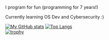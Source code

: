 I program for fun (programming for 7 years!)

Currently learning OS Dev and Cybersecurity :)

[![My GitHub stats](https://github-readme-stats.vercel.app/api?username=RoosterQMonee&theme=transparent)](https://github.com/anuraghazra/github-readme-stats)
[![Top Langs](https://github-readme-stats.vercel.app/api/top-langs/?username=RoosterQMonee&langs_count=3&theme=transparent)](https://github.com/anuraghazra/github-readme-stats)
<br>
[![trophy](https://github-profile-trophy.vercel.app/?username=RoosterQMonee&theme=transparent)](https://github.com/ryo-ma/github-profile-trophy)
